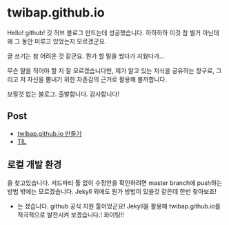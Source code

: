 # twibap.github.io

Hello! github!
깃 허브 블로그 만드는데 성공했습니다. 하하하하
이것 참 별거 아닌데 왜 그 동안 미루고 있었는지 모르겠군요.

글 쓰기는 참 어려운 것 같군요. 뭔가 할 말을 썼다가 지웠다가...

무슨 말을 적어야 할 지 잘 모르겠습니다만, 제가 알고 있는 지식을 공유하는 창구로, 그리고 저 자신을 뽐내기 위한 자존감의 근거로 활용해 볼까합니다.

보잘것 없는 블로그.
출발합니다.
감사합니다!

## Post

- [twibap.github.io 만들기](/docs/create_github_blog.md)
- [TIL](/docs/TIL/Main.md)

## 로컬 개발 환경

을 찾고있습니다.
서드파티 툴 없이 수정안을 확인하려면 master branch에 push하는 방법 밖에는 모르겠습니다. Jekyll 외에도 뭔가 방법이 있을것 같은데 한번 찾아보죠!

- 는 졌습니다. github 공식 지원 툴이었군요! Jekyll을 활용해 twibap.github.io를 적극적으로 발전시켜 보겠습니다.! 화이팅!!
